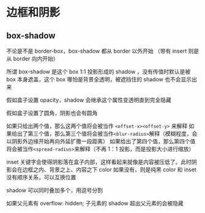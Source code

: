 # 边框和阴影

## box-shadow

不论是不是 border-box，box-shadow 都从 border 以外开始 （带有 insert 则是从 border 向内开始）

所谓 box-shadow 是这个 box 1:1 投影形成的 shadow ，没有传值时默认是被 box 本身遮盖，这个 box 哪怕是背景全透明，被遮挡住的 shadow 也不会显示出来

假如盒子设置 opacity，shadow 会继承这个属性变透明直到完全隐藏

假如盒子设置了圆角，阴影也会有圆角

如果只给出两个值，那么这两个值将会被当作 `<offset-x><offset-y>` 来解释
如果给出了第三个值，那么第三个值将会被当作`<blur-radius>`解释（模糊程度，会以阴影外边缘开始再向外延扩撒一段距离）
如果给出了第四个值，那么第四个值将会被当作`<spread-radius>`来解释（不再 1：1 投影，而是投影大小进行缩放）

inset 关键字会使得阴影落在盒子内部，这样看起来就像是内容被压低了。此时阴影会在边框之内、背景之上、内容之下
color 如果没有，则是纯黑
color 和 inset 没有顺序关系，可以互换位置

shadow 可以同时叠加多个，用逗号分割

如果父元素有 overflow: hidden;
子元素的 shadow 超出父元素的会被隐藏
